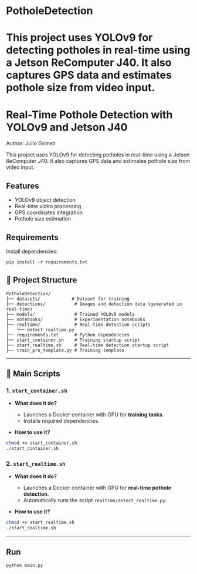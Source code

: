 
# PotholeDetection
This project uses YOLOv9 for detecting potholes in real-time using a Jetson ReComputer J40. It also captures GPS data and estimates pothole size from video input.
=======
# Real-Time Pothole Detection with YOLOv9 and Jetson J40

Author: Julio Gomez

This project uses YOLOv9 for detecting potholes in real-time using a Jetson ReComputer J40. It also captures GPS data and estimates pothole size from video input.

## Features
- YOLOv9 object detection
- Real-time video processing
- GPS coordinates integration
- Pothole size estimation

## Requirements
Install dependencies:
```
pip install -r requirements.txt
```

## 📂 Project Structure

```
PotholeDetection/
├── datasets/            # Dataset for training
├── detections/           # Images and detection data (generated in real-time)
├── models/               # Trained YOLOv9 models
├── notebooks/            # Experimentation notebooks
├── realtime/             # Real-time detection scripts
│   └── detect_realtime.py
├── requirements.txt      # Python dependencies
├── start_container.sh    # Training startup script
├── start_realtime.sh     # Real-time detection startup script
├── train_pro_template.py # Training template
```

---

## 🚀 Main Scripts

### 1. `start_container.sh`

- **What does it do?**
  - Launches a Docker container with GPU for **training tasks**.
  - Installs required dependencies.

- **How to use it?**

```bash
chmod +x start_container.sh
./start_container.sh
```

### 2. `start_realtime.sh`

- **What does it do?**
  - Launches a Docker container with GPU for **real-time pothole detection**.
  - Automatically runs the script `realtime/detect_realtime.py`.

- **How to use it?**

```bash
chmod +x start_realtime.sh
./start_realtime.sh
```

---


## Run
```
python main.py
```

